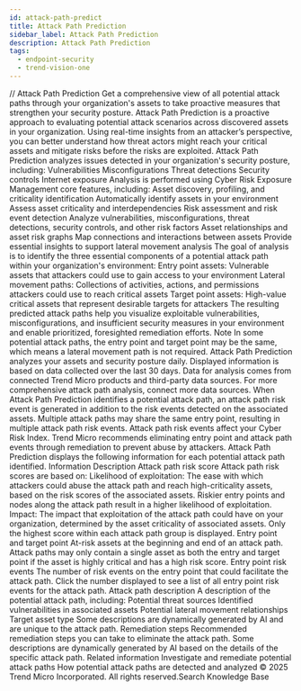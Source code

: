 ```yaml
---
id: attack-path-predict
title: Attack Path Prediction
sidebar_label: Attack Path Prediction
description: Attack Path Prediction
tags:
  - endpoint-security
  - trend-vision-one
---
```


/*<![CDATA[*/ $('#title').html($('meta[name=map-description]').attr('content')); /*]]>*/ Attack Path Prediction Get a comprehensive view of all potential attack paths through your organization's assets to take proactive measures that strengthen your security posture. Attack Path Prediction is a proactive approach to evaluating potential attack scenarios across discovered assets in your organization. Using real-time insights from an attacker’s perspective, you can better understand how threat actors might reach your critical assets and mitigate risks before the risks are exploited. Attack Path Prediction analyzes issues detected in your organization's security posture, including: Vulnerabilities Misconfigurations Threat detections Security controls Internet exposure Analysis is performed using Cyber Risk Exposure Management core features, including: Asset discovery, profiling, and criticality identification Automatically identify assets in your environment Assess asset criticality and interdependencies Risk assessment and risk event detection Analyze vulnerabilities, misconfigurations, threat detections, security controls, and other risk factors Asset relationships and asset risk graphs Map connections and interactions between assets Provide essential insights to support lateral movement analysis The goal of analysis is to identify the three essential components of a potential attack path within your organization's environment: Entry point assets: Vulnerable assets that attackers could use to gain access to your environment Lateral movement paths: Collections of activities, actions, and permissions attackers could use to reach critical assets Target point assets: High-value critical assets that represent desirable targets for attackers The resulting predicted attack paths help you visualize exploitable vulnerabilities, misconfigurations, and insufficient security measures in your environment and enable prioritized, foresighted remediation efforts. Note In some potential attack paths, the entry point and target point may be the same, which means a lateral movement path is not required. Attack Path Prediction analyzes your assets and security posture daily. Displayed information is based on data collected over the last 30 days. Data for analysis comes from connected Trend Micro products and third-party data sources. For more comprehensive attack path analysis, connect more data sources. When Attack Path Prediction identifies a potential attack path, an attack path risk event is generated in addition to the risk events detected on the associated assets. Multiple attack paths may share the same entry point, resulting in multiple attack path risk events. Attack path risk events affect your Cyber Risk Index. Trend Micro recommends eliminating entry point and attack path events through remediation to prevent abuse by attackers. Attack Path Prediction displays the following information for each potential attack path identified. Information Description Attack path risk score Attack path risk scores are based on: Likelihood of exploitation: The ease with which attackers could abuse the attack path and reach high-criticality assets, based on the risk scores of the associated assets. Riskier entry points and nodes along the attack path result in a higher likelihood of exploitation. Impact: The impact that exploitation of the attack path could have on your organization, determined by the asset criticality of associated assets. Only the highest score within each attack path group is displayed. Entry point and target point At-risk assets at the beginning and end of an attack path. Attack paths may only contain a single asset as both the entry and target point if the asset is highly critical and has a high risk score. Entry point risk events The number of risk events on the entry point that could facilitate the attack path. Click the number displayed to see a list of all entry point risk events for the attack path. Attack path description A description of the potential attack path, including: Potential threat sources Identified vulnerabilities in associated assets Potential lateral movement relationships Target asset type Some descriptions are dynamically generated by AI and are unique to the attack path. Remediation steps Recommended remediation steps you can take to eliminate the attack path. Some descriptions are dynamically generated by AI based on the details of the specific attack path. Related information Investigate and remediate potential attack paths How potential attack paths are detected and analyzed © 2025 Trend Micro Incorporated. All rights reserved.Search Knowledge Base